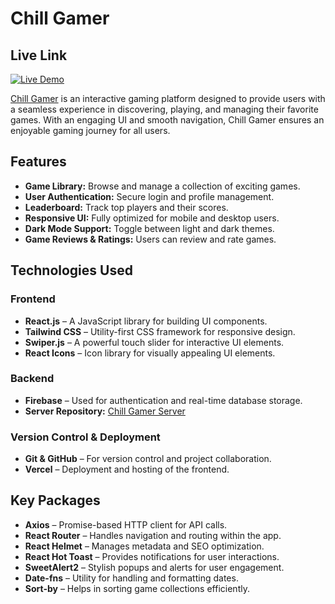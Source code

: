 # Chill Gamer

## Live Link
[![Live Demo](https://img.shields.io/badge/Live%20Demo-%20-%2300C851)](https://chill-gamer-38a71.web.app)


[Chill Gamer](https://chill-gamer-38a71.web.app) is an interactive gaming platform designed to provide users with a seamless experience in discovering, playing, and managing their favorite games. With an engaging UI and smooth navigation, Chill Gamer ensures an enjoyable gaming journey for all users.

## Features

- **Game Library:** Browse and manage a collection of exciting games.
- **User Authentication:** Secure login and profile management.
- **Leaderboard:** Track top players and their scores.
- **Responsive UI:** Fully optimized for mobile and desktop users.
- **Dark Mode Support:** Toggle between light and dark themes.
- **Game Reviews & Ratings:** Users can review and rate games.

## Technologies Used

### Frontend
- **React.js** – A JavaScript library for building UI components.
- **Tailwind CSS** – Utility-first CSS framework for responsive design.
- **Swiper.js** – A powerful touch slider for interactive UI elements.
- **React Icons** – Icon library for visually appealing UI elements.

### Backend
- **Firebase** – Used for authentication and real-time database storage.
- **Server Repository:** [Chill Gamer Server](https://github.com/imtiaz-zihad/Chill--gamer-server)

### Version Control & Deployment
- **Git & GitHub** – For version control and project collaboration.
- **Vercel** – Deployment and hosting of the frontend.

## Key Packages
- **Axios** – Promise-based HTTP client for API calls.
- **React Router** – Handles navigation and routing within the app.
- **React Helmet** – Manages metadata and SEO optimization.
- **React Hot Toast** – Provides notifications for user interactions.
- **SweetAlert2** – Stylish popups and alerts for user engagement.
- **Date-fns** – Utility for handling and formatting dates.
- **Sort-by** – Helps in sorting game collections efficiently.

